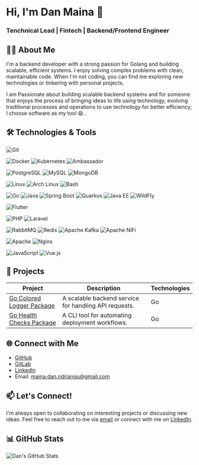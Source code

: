 

# Hi, I'm Dan Maina 👋
### Tenchnical Lead | Fintech | Backend/Frontend Engineer

## 👨‍💻 About Me
I'm a backend developer with a strong passion for Golang and building scalable, efficient systems. I enjoy solving complex problems with clean, maintainable code. When I'm not coding, you can find me exploring new technologies or tinkering with personal projects.

I am Passionate about building scalable backend systems and for someone that enjoys the process of bringing ideas to life using technology, evolving traditional processes and operations to use technology for better efficiency; I choose software as my tool 😄..

## 🛠️ Technologies & Tools
![Git](https://img.shields.io/badge/-Git-F05032?style=flat&logo=git&logoColor=white)

![Docker](https://img.shields.io/badge/-Docker-2496ED?style=flat&logo=docker&logoColor=white)
![Kubernetes](https://img.shields.io/badge/-Kubernetes-326CE5?style=flat&logo=kubernetes&logoColor=white)
![Ambassador](https://img.shields.io/badge/-Ambassador-3A2C7C?style=flat&logo=data:image/svg+xml;base64,PHN2ZyB4bWxucz0iaHR0cDovL3d3dy53My5vcmcvMjAwMC9zdmciIHZpZXdCb3g9IjAgMCAyNTAgMjUwIj48cGF0aCBmaWxsPSIjM0EyQzdDIiBkPSJNMTI1IDBDNTUuOSAwIDAgNTUuOSAwIDEyNXM1NS45IDEyNSAxMjUgMTI1IDEyNS01NS45IDEyNS0xMjVTMTk0LjEgMCAxMjUgMHoiLz48L3N2Zz4=)

![PostgreSQL](https://img.shields.io/badge/-PostgreSQL-4169E1?style=flat&logo=postgresql&logoColor=white)
![MySQL](https://img.shields.io/badge/-MySQL-4479A1?style=flat&logo=mysql&logoColor=white)
![MongoDB](https://img.shields.io/badge/-MongoDB-47A248?style=flat&logo=mongodb&logoColor=white)

![Linux](https://img.shields.io/badge/-Linux-FCC624?style=flat&logo=linux&logoColor=black)
![Arch Linux](https://img.shields.io/badge/-Arch%20Linux-1793D1?style=flat&logo=archlinux&logoColor=white)
![Bash](https://img.shields.io/badge/-Bash-4EAA25?style=flat&logo=gnubash&logoColor=white)

![Go](https://img.shields.io/badge/-Go-00ADD8?style=flat&logo=go&logoColor=white)
![Java](https://img.shields.io/badge/-Java-007396?style=flat&logo=java&logoColor=white)
![Spring Boot](https://img.shields.io/badge/-Spring%20Boot-6DB33F?style=flat&logo=springboot&logoColor=white)
![Quarkus](https://img.shields.io/badge/-Quarkus-4695EB?style=flat&logo=quarkus&logoColor=white)
![Java EE](https://img.shields.io/badge/-Java%20EE-007396?style=flat&logo=oracle&logoColor=white)
![WildFly](https://img.shields.io/badge/-WildFly-FF9900?style=flat&logo=wildfly&logoColor=white)

![Flutter](https://img.shields.io/badge/-Flutter-02569B?style=flat&logo=flutter&logoColor=white)

![PHP](https://img.shields.io/badge/-PHP-777BB4?style=flat&logo=php&logoColor=white)
![Laravel](https://img.shields.io/badge/-Laravel-FF2D20?style=flat&logo=laravel&logoColor=white)

![RabbitMQ](https://img.shields.io/badge/-RabbitMQ-FF6600?style=flat&logo=rabbitmq&logoColor=white)
![Redis](https://img.shields.io/badge/-Redis-DC382D?style=flat&logo=redis&logoColor=white)
![Apache Kafka](https://img.shields.io/badge/-Apache%20Kafka-231F20?style=flat&logo=apachekafka&logoColor=white)
![Apache NiFi](https://img.shields.io/badge/-Apache%20NiFi-1F6D75?style=flat&logo=apachenifi&logoColor=white)

![Apache](https://img.shields.io/badge/-Apache-D22128?style=flat&logo=apache&logoColor=white)
![Nginx](https://img.shields.io/badge/-Nginx-009639?style=flat&logo=nginx&logoColor=white)

![JavaScript](https://img.shields.io/badge/-JavaScript-F7DF1E?style=flat&logo=javascript&logoColor=black)
![Vue.js](https://img.shields.io/badge/-Vue.js-4FC08D?style=flat&logo=vuedotjs&logoColor=white)

## 🚀 Projects
| Project | Description | Technologies |
|---------|-------------|--------------|
| [Go Colored Logger Package](https://github.com/danmaina/logger) | A scalable backend service for handling API requests. | Go|
| [Go Health Checks Package](https://github.com/danmaina/health) | A CLI tool for automating deployment workflows. | Go |

## 🌐 Connect with Me
- [GitHub](https://github.com/danmaina)
- [GitLab](https://gitlab.com/danmaina)
- [LinkedIn](https://www.linkedin.com/in/maina-dan-arin/)
- Email: maina.dan.ndirangu@gmail.com

## 📫 Let's Connect!
I'm always open to collaborating on interesting projects or discussing new ideas. Feel free to reach out to me via [email](mailto:maina.dan.ndirangu@gmail.com) or connect with me on [LinkedIn](https://www.linkedin.com/in/maina-dan-arin/).

## 📊 GitHub Stats
![Dan's GitHub Stats](https://github-readme-stats.vercel.app/api?username=danmaina&show_icons=true&theme=radical)
